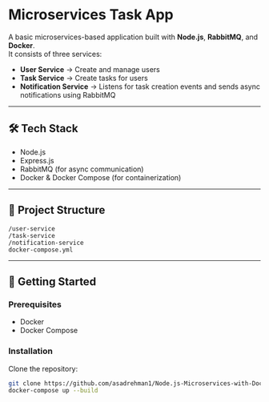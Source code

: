 # Microservices Task App

A basic microservices-based application built with **Node.js**, **RabbitMQ**, and **Docker**.  
It consists of three services:

- **User Service** → Create and manage users
- **Task Service** → Create tasks for users
- **Notification Service** → Listens for task creation events and sends async notifications using RabbitMQ

---

## 🛠 Tech Stack

- Node.js
- Express.js
- RabbitMQ (for async communication)
- Docker & Docker Compose (for containerization)

---

## 📂 Project Structure

```
/user-service
/task-service
/notification-service
docker-compose.yml

```

---

## 🚀 Getting Started

### Prerequisites

- Docker
- Docker Compose

### Installation

Clone the repository:

```bash
git clone https://github.com/asadrehman1/Node.js-Microservices-with-Docker-RabbitMQ.git
docker-compose up --build
```

